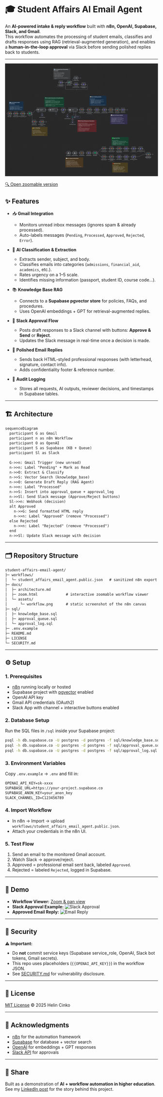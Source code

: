 


# 🎓 Student Affairs AI Email Agent  

An **AI-powered intake & reply workflow** built with **n8n, OpenAI, Supabase, Slack, and Gmail**.  
This workflow automates the processing of student emails, classifies and drafts responses using RAG (retrieval-augmented generation), and enables a **human-in-the-loop approval** via Slack before sending polished replies back to students.  

---
![Full Workflow](docs/assets/full_workflow.png)

[🔍 Open zoomable version](https://helin-c.github.io/Student-Affair-AI-Email-Agent/)

## ✨ Features  

- 📥 **Gmail Integration**  
  - Monitors unread inbox messages (ignores spam & already processed).  
  - Auto-labels messages (`Pending`, `Processed`, `Approved`, `Rejected`, `Error`).  

- 🧠 **AI Classification & Extraction**  
  - Extracts sender, subject, and body.  
  - Classifies emails into categories (`admissions`, `financial_aid`, `academics`, etc.).  
  - Rates urgency on a 1–5 scale.  
  - Identifies missing information (passport, student ID, course code…).  

- 📚 **Knowledge Base RAG**  
  - Connects to a **Supabase pgvector store** for policies, FAQs, and procedures.  
  - Uses OpenAI embeddings + GPT for retrieval-augmented replies.  

- 💬 **Slack Approval Flow**  
  - Posts draft responses to a Slack channel with buttons: **Approve & Send** or **Reject**.  
  - Updates the Slack message in real-time once a decision is made.  

- 📧 **Polished Email Replies**  
  - Sends back HTML-styled professional responses (with letterhead, signature, contact info).  
  - Adds confidentiality footer & reference number.  

- 📝 **Audit Logging**  
  - Stores all requests, AI outputs, reviewer decisions, and timestamps in Supabase tables.  

---

## 🏗️ Architecture  

```mermaid
sequenceDiagram
  participant G as Gmail
  participant n as n8n Workflow
  participant O as OpenAI
  participant S as Supabase (KB + Queue)
  participant Sl as Slack

  G->>n: Gmail Trigger (new unread)
  n->>n: Label "Pending" + Mark as Read
  n->>O: Extract & Classify
  n->>S: Vector Search (knowledge_base)
  n->>O: Generate Draft Reply (RAG Agent)
  n->>n: Label "Processed"
  n->>S: Insert into approval_queue + approval_log
  n->>Sl: Send Slack message (Approve/Reject buttons)
  Sl->>n: Webhook (decision)
  alt Approved
    n->>G: Send formatted HTML reply
    n->>n: Label "Approved" (remove "Processed")
  else Rejected
    n->>n: Label "Rejected" (remove "Processed")
  end
  n->>Sl: Update Slack message with decision
````

---

## 🗂️ Repository Structure

```
student-affairs-email-agent/
├─ workflows/
│  └─ student_affairs_email_agent.public.json   # sanitized n8n export
├─ docs/
│  ├─ architecture.md
│  ├─ zoom.html             # interactive zoomable workflow viewer
│  └─ assets/
│      └─ workflow.png      # static screenshot of the n8n canvas
├─ sql/
│  ├─ knowledge_base.sql
│  ├─ approval_queue.sql
│  └─ approval_log.sql
├─ .env.example
├─ README.md
├─ LICENSE
└─ SECURITY.md
```

---

## ⚙️ Setup

### 1. Prerequisites

* [n8n](https://n8n.io/) running locally or hosted
* Supabase project with [pgvector](https://supabase.com/docs/guides/database/extensions/pgvector) enabled
* OpenAI API key
* Gmail API credentials (OAuth2)
* Slack App with channel + interactive buttons enabled

### 2. Database Setup

Run the SQL files in `/sql` inside your Supabase project:

```bash
psql -h db.supabase.co -U postgres -d postgres -f sql/knowledge_base.sql
psql -h db.supabase.co -U postgres -d postgres -f sql/approval_queue.sql
psql -h db.supabase.co -U postgres -d postgres -f sql/approval_log.sql
```

### 3. Environment Variables

Copy `.env.example` → `.env` and fill in:

```env
OPENAI_API_KEY=sk-xxxx
SUPABASE_URL=https://your-project.supabase.co
SUPABASE_ANON_KEY=your_anon_key
SLACK_CHANNEL_ID=C123456789
```

### 4. Import Workflow

* In n8n → Import → upload `workflows/student_affairs_email_agent.public.json`.
* Attach your credentials in the n8n UI.

### 5. Test Flow

1. Send an email to the monitored Gmail account.
2. Watch Slack → approve/reject.
3. Approved = professional email sent back, labeled `Approved`.
4. Rejected = labeled `Rejected`, logged in Supabase.

---

## 📸 Demo

* **Workflow Viewer:** [Zoom & pan view](./docs/zoom.html)
* **Slack Approval Example:**
  ![Slack Approval](docs/assets/slack-approval.png)
* **Approved Email Reply:**
  ![Email Reply](docs/assets/email-reply.png)

---

## 🔐 Security

⚠️ **Important:**

* Do **not** commit service keys (Supabase service\_role, OpenAI, Slack bot tokens, Gmail secrets).
* This repo uses placeholders (`{{OPENAI_API_KEY}}`) in the workflow JSON.
* See [SECURITY.md](SECURITY.md) for vulnerability disclosure.

---

## 📜 License

[MIT License](./LICENSE) © 2025 Helin Cinko

---

## 🙌 Acknowledgments

* [n8n](https://n8n.io/) for the automation framework
* [Supabase](https://supabase.com/) for database + vector search
* [OpenAI](https://openai.com/) for embeddings + GPT responses
* [Slack API](https://api.slack.com/) for approvals

---

## 🚀 Share

Built as a demonstration of **AI + workflow automation in higher education**.
See my [LinkedIn post](#) for the story behind this project.

```
